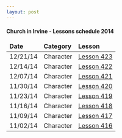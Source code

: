 ```yaml
---
layout: post
---
```


#### Church in Irvine - Lessons schedule 2014
<table>
  <thead>
    <tr>
      <td><strong>Date</strong></td>
      <td><strong>Category</strong></td>
      <td><strong>Lesson</strong></td>
    </tr>
  </thead>
  <tbody>
    <tr>
      <td>12/21/14</td>
      <td>Character</td>
      <td><a href="/lessons/character/423-open.html">Lesson 423</td>
    </tr>
    <tr>
      <td>12/14/14</td>
      <td>Character</td>
      <td><a href="/lessons/character/422-single-minded.html">Lesson 422</td>
    </tr>
    <tr>
      <td>12/07/14</td>
      <td>Character</td>
      <td><a href="/lessons/character/421-strongg.html">Lesson 421</td>
    </tr>
    <tr>
      <td>11/30/14</td>
      <td>Character</td>
      <td><a href="/lessons/character/420-accommodating.html">Lesson 420</td>
    </tr>
    <tr>
      <td>11/23/14</td>
      <td>Character</td>
      <td><a href="/lessons/character/419-accommodating.html">Lesson 419</td>
    </tr>
    <tr>   
      <td>11/16/14</td>
      <td>Character</td>
      <td><a href="/lessons/character/418-accommodating.html">Lesson 418</td>
    </tr>
    <tr>
      <td>11/09/14</td>
      <td>Character</td>
      <td><a href="/lessons/character/417-accommodating.html">Lesson 417</td>
    </tr>
    <tr>
      <td>11/02/14</td>
      <td>Character</td>
      <td><a href="/lessons/character/416-accommodating.html">Lesson 416</td>
    </tr>
  </tbody>
</table>


